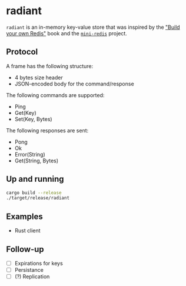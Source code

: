 # radiant

`radiant` is an in-memory key-value store that was inspired by the ["Build your own Redis"](https://build-your-own.org/redis/) book and the [`mini-redis`](https://github.com/tokio-rs/mini-redis) project.

## Protocol

A frame has the following structure:

- 4 bytes size header
- JSON-encoded body for the command/response

The following commands are supported:

- Ping
- Get(Key)
- Set(Key, Bytes)

The following responses are sent:

- Pong
- Ok
- Error(String)
- Get(String, Bytes)

## Up and running

```bash
cargo build --release
./target/release/radiant
```

## Examples

- Rust client

## Follow-up

- [ ] Expirations for keys
- [ ] Persistance
- [ ] (?) Replication
